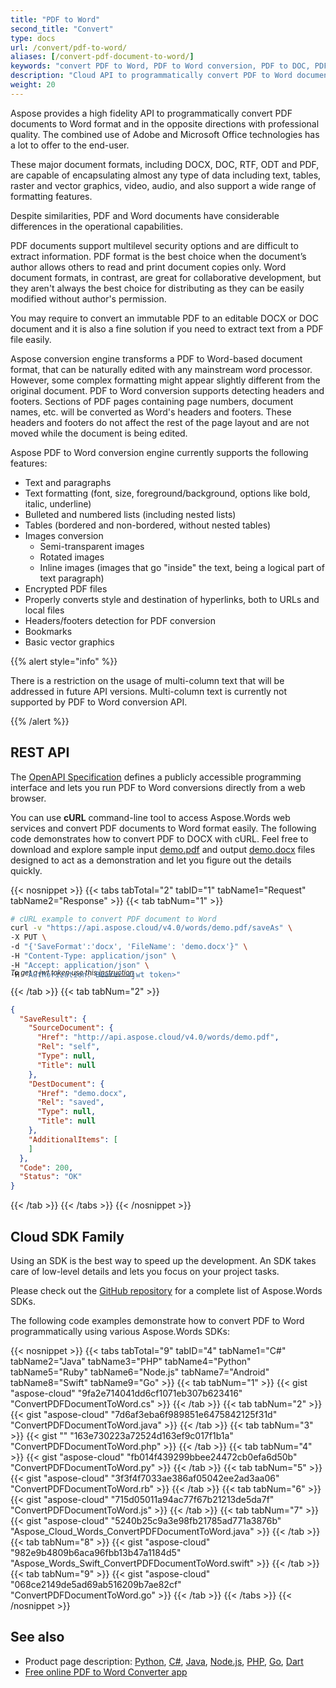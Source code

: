 ```yaml
---
title: "PDF to Word"
second_title: "Convert"
type: docs
url: /convert/pdf-to-word/
aliases: [/convert-pdf-document-to-word/]
keywords: "convert PDF to Word, PDF to Word conversion, PDF to DOC, PDF to DOCX in Python, C#, Java, C++, Ruby, PHP, NodeJS, Go, Android, Swift, Dart"
description: "Cloud API to programmatically convert PDF to Word documents. Robust conversion engine to save PDF in DOC, DOCX and other formats with Python, C#, Java, C++, Ruby, PHP, NodeJS, Go, Android, Swift, Dart"
weight: 20
---
```


Aspose provides a high fidelity API to programmatically convert PDF documents to Word format and in the opposite directions with professional quality. The combined use of Adobe and Microsoft Office technologies has a lot to offer to the end-user.

These major document formats, including DOCX, DOC, RTF, ОDT and PDF, are capable of encapsulating almost any type of data including text, tables, raster and vector graphics, video, audio, and also support a wide range of formatting features.

Despite similarities, PDF and Word documents have considerable differences in the operational capabilities.

PDF documents support multilevel security options and are difficult to extract information. PDF format is the best choice when the document’s author allows others to read and print document copies only. Word document formats, in contrast, are great for collaborative development, but they aren't always the best choice for distributing as they can be easily modified without author's permission.

You may require to convert an immutable PDF to an editable DOCX or DOC document and it is also a fine solution if you need to extract text from a PDF file easily.

Aspose conversion engine transforms a PDF to Word-based document format, that can be naturally edited with any mainstream word processor. However, some complex formatting might appear slightly different from the original document. PDF to Word conversion supports detecting headers and footers. Sections of PDF pages containing page numbers, document names, etc. will be converted as Word's headers and footers. These headers and footers do not affect the rest of the page layout and are not moved while the document is being edited.

Aspose PDF to Word conversion engine currently supports the following features:

- Text and paragraphs
- Text formatting (font, size, foreground/background, options like bold, italic, underline)
- Bulleted and numbered lists (including nested lists)
- Tables (bordered and non-bordered, without nested tables)
- Images conversion
  - Semi-transparent images
  - Rotated images
  - Inline images (images that go "inside" the text, being a logical part of text paragraph)
- Encrypted PDF files
- Properly converts style and destination of hyperlinks, both to URLs and local files
- Headers/footers detection for PDF conversion
- Bookmarks
- Basic vector graphics

{{% alert style="info" %}}

There is a restriction on the usage of multi-column text that will be addressed in future API versions. Multi-column text is currently not supported by PDF to Word conversion API.

{{% /alert %}}

## REST API

The [OpenAPI Specification](https://apireference.aspose.cloud/words/#/Convert/SaveAs) defines a publicly accessible programming interface and lets you run PDF to Word conversions directly from a web browser.

You can use **cURL** command-line tool to access Aspose.Words web services and convert PDF documents to Word format easily. The following code demonstrates how to convert PDF to DOCX with cURL. Feel free to download and explore sample input [demo.pdf](demo.pdf) and output [demo.docx](demo.docx) files designed to act as a demonstration and let you figure out the details quickly.

{{< nosnippet >}}
{{< tabs tabTotal="2" tabID="1" tabName1="Request" tabName2="Response" >}}
{{< tab tabNum="1" >}}

```bash
# cURL example to convert PDF document to Word
curl -v "https://api.aspose.cloud/v4.0/words/demo.pdf/saveAs" \
-X PUT \
-d "{'SaveFormat':'docx', 'FileName': 'demo.docx'}" \
-H "Content-Type: application/json" \
-H "Accept: application/json" \
-H "Authorization: Bearer <jwt token>"
```
<p style="margin-top:-32px;font-size:80%;font-style:italic">To get a jwt token use this <a href="/words/getting-started/available-sdks/#curl">instruction</a></p>

{{< /tab >}}
{{< tab tabNum="2" >}}

```json
{
  "SaveResult": {
    "SourceDocument": {
      "Href": "http://api.aspose.cloud/v4.0/words/demo.pdf",
      "Rel": "self",
      "Type": null,
      "Title": null
    },
    "DestDocument": {
      "Href": "demo.docx",
      "Rel": "saved",
      "Type": null,
      "Title": null
    },
    "AdditionalItems": [
    ]
  },
  "Code": 200,
  "Status": "OK"
}
```

{{< /tab >}}
{{< /tabs >}}
{{< /nosnippet >}}

## Cloud SDK Family

Using an SDK is the best way to speed up the development. An SDK takes care of low-level details and lets you focus on your project tasks.

Please check out the [GitHub repository](https://github.com/aspose-words-cloud) for a complete list of Aspose.Words SDKs.

The following code examples demonstrate how to convert PDF to Word programmatically using various Aspose.Words SDKs:

{{< nosnippet >}}
{{< tabs tabTotal="9" tabID="4" tabName1="C#" tabName2="Java" tabName3="PHP" tabName4="Python" tabName5="Ruby" tabName6="Node.js" tabName7="Android" tabName8="Swift" tabName9="Go" >}}
{{< tab tabNum="1" >}}
{{< gist "aspose-cloud" "9fa2e714041dd6cf1071eb307b623416" "ConvertPDFDocumentToWord.cs" >}}
{{< /tab >}}
{{< tab tabNum="2" >}}
{{< gist "aspose-cloud" "7d6af3eba6f989851e6475842125f31d" "ConvertPDFDocumentToWord.java" >}}
{{< /tab >}}
{{< tab tabNum="3" >}}
{{< gist "" "163e730223a72524d163ef9c017f1b1a" "ConvertPDFDocumentToWord.php" >}}
{{< /tab >}}
{{< tab tabNum="4" >}}
{{< gist "aspose-cloud" "fb014f439299bbee24472cb0efa6d50b" "ConvertPDFDocumentToWord.py" >}}
{{< /tab >}}
{{< tab tabNum="5" >}}
{{< gist "aspose-cloud" "3f3f4f7033ae386af05042ee2ad3aa06" "ConvertPDFDocumentToWord.rb" >}}
{{< /tab >}}
{{< tab tabNum="6" >}}
{{< gist "aspose-cloud" "715d05011a94ac77f67b21213de5da7f" "ConvertPDFDocumentToWord.js" >}}
{{< /tab >}}
{{< tab tabNum="7" >}}
{{< gist "aspose-cloud" "5240b25c9a3e98fb21785ad771a3876b" "Aspose_Cloud_Words_ConvertPDFDocumentToWord.java" >}}
{{< /tab >}}
{{< tab tabNum="8" >}}
{{< gist "aspose-cloud" "982e9b4809b6aca96fbb13b47a1184d5" "Aspose_Words_Swift_ConvertPDFDocumentToWord.swift" >}}
{{< /tab >}}
{{< tab tabNum="9" >}}
{{< gist "aspose-cloud" "068ce2149de5ad69ab516209b7ae82cf" "ConvertPDFDocumentToWord.go" >}}
{{< /tab >}}
{{< /tabs >}}
{{< /nosnippet >}}

## See also

- Product page description: <a href="https://products.aspose.cloud/words/python/convert" target="_blank">Python</a>, <a href="https://products.aspose.cloud/words/net/convert" target="_blank">C#</a>, <a href="https://products.aspose.cloud/words/java/convert" target="_blank">Java</a>, <a href="https://products.aspose.cloud/words/nodejs/convert" target="_blank">Node.js</a>, <a href="https://products.aspose.cloud/words/php/convert" target="_blank">PHP</a>, <a href="https://products.aspose.cloud/words/go/convert" target="_blank">Go</a>,
<a href="https://products.aspose.cloud/words/dart/convert" target="_blank">Dart</a>
- <a href="https://products.aspose.app/words/conversion/pdf-to-word" target="_blank">Free online PDF to Word Converter app</a>
